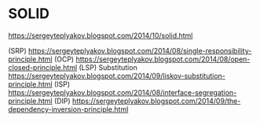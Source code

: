 # SOLID

https://sergeyteplyakov.blogspot.com/2014/10/solid.html

(SRP) https://sergeyteplyakov.blogspot.com/2014/08/single-responsibility-principle.html
(OCP) https://sergeyteplyakov.blogspot.com/2014/08/open-closed-principle.html
(LSP) Substitution https://sergeyteplyakov.blogspot.com/2014/09/liskov-substitution-principle.html
(ISP) https://sergeyteplyakov.blogspot.com/2014/08/interface-segregation-principle.html
(DIP) https://sergeyteplyakov.blogspot.com/2014/09/the-dependency-inversion-principle.html

